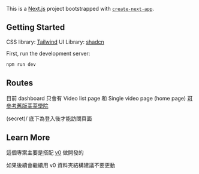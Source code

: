 This is a [Next.js](https://nextjs.org) project bootstrapped with [`create-next-app`](https://nextjs.org/docs/app/api-reference/cli/create-next-app).

## Getting Started

CSS library: [Tailwind](https://tailwindcss.com/)
UI Library: [shadcn](https://ui.shadcn.com/docs/components/progress)

First, run the development server:

```bash
npm run dev
```

## Routes

目前 dashboard 只會有 Video list page 和 Single video page
(home page)
[可參考舊版莘莘學院](https://shen-basic.shenlearn.tv/#/)

(secret)/ 底下為登入後才能訪問頁面

## Learn More

這個專案主要是搭配 [v0](https://v0.dev) 做開發的

如果後續會繼續用 v0 資料夾結構建議不要更動
